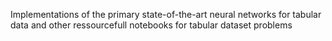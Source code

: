 Implementations of the primary state-of-the-art neural networks for tabular data and other ressourcefull notebooks for tabular dataset problems
